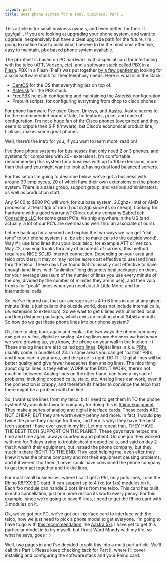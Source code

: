 ```yaml
---
layout: post
title: Best phone system for a small business, Part 1
---
```


This article is for small business owners, and even better, for their IT
guy/gal… If you are looking at upgrading your phone system, and want to
upgrade inexpensively but have a clear upgrade path for the future, I’m
going to outline how to build what I believe to be the most cost
effective, easy to maintain, pbx based phone system available.

The pbx itself is based on PC hardware, with a special card for
interfacing with the telco (<span class="caps">ATT</span>, Verizon,
etc), and a software stack called [<span class="caps"><span
class="caps">PBX</span></span> in a Flash](http://pbxinaflash.net/).
<span class="caps"><span class="caps">PBX</span></span> in a Flash
(PiaF) was put together [by a few
gentlemen](http://pbxinaflash.net/about/) looking for a solid software
stack for their telephony needs. Here is what is in the stack:

-   [CentOS](http://www.centos.org/) for the OS that everything lies on
    top of.
-   [Asterisk](http://www.asterisk.org/) for the <span
    class="caps"><span class="caps">PBX</span></span> stack.
-   [FreePBX](http://www.freepbx.org/) helps in configuring and
    maintaining the Asterisk configuration.
-   Prebuilt scripts, for configuring everything from dhcp to cisco
    phones

For phone hardware I’ve used Cisco, Linksys, and
[Aastra](http://www.aastra.com/). Aastra seems to be the recommended
brand of late, for features, price, and ease of configuration. I’m not a
huge fan of the Cisco phones (overpriced and they seem to cripple their
<span class="caps"><span class="caps">SIP</span></span> firmware), but
Cisco’s economical product line, Linksys, makes some great phones.

Well, there’s the intro for you, if you want to learn more, read on!

I’ve done phone systems for businesses that only need 2 or 3 phones, and
systems for companies with 20+ extensions. I’m comfortable recommending
this system for a business with up to 100 extensions, more than that and
you might want to look at having dual load balanced servers.

For this setup I’m going to describe below, we’ve got a business with
around 30 employees, 20 of which have their own extensions on the phone
system. There is a sales group, support group, and various
administrators, as well as production staff.

Any \$400 to \$600 PC will work for our base system. 2.0ghz+ Intel or
<span class="caps"><span class="caps">AMD</span></span> processor, at
least 1gb of ram (I put in 2gb since its so cheap). Looking for hardware
with a good warranty? Check out my company [SabreTech Consulting <span
class="caps"><span
class="caps">LLC</span></span>](http://www.sabretechllc.com) for some
great PC’s. We ship anywhere in the US (and actually, a lot of our PC’s
are overseas as well, thru an associate of ours).

Let me back up for a second and explain the two ways we can get “dial
tone” to our phone system (i.e. be able to make calls to the outside
world). Way \#1, use land lines thru your local telco, for example <span
class="caps"><span class="caps">ATT</span></span> or Verizon. Way \#2,
use voip trunks thru any of hundreds of carriers, this method requires a
<span class="caps"><span class="caps">NICE</span> <span
class="caps">SOLID</span></span> internet connection. Depending on your
area and telco providers, it may or may not be more cost effective to
use land lines thru the telco. These days I’ve found that its usually
cost effective to have enough land lines, with “unlimited” long
distance/local packages on them, for your average use (sum of the number
of lines you use every minute of the day, divided by the number of
minutes they are in use), and then voip trunks for “peak” times when you
need Just A Little More, and for international calls.

So, we’ve figured out that our average use is 4 to 6 lines in use at any
given minute (this is just calls to the outside world, does not include
internal calls, i.e. extension to extension). So we want to get 6 lines
with unlimited local and long distance packages, which ends up costing
about \$456 a month. So how do we get these phone lines into our phone
system?

Ok, time to step back again and explain the two ways the phone company
can get us a line, digital or analog. Analog lines are the ones we had
when we were growing up, you know, the phone on your wall in the kitchen
:-) These analog lines are also called [pots
lines](http://en.wikipedia.org/wiki/Plain_old_telephone_service).
Digital lines, a.k.a. [<span class="caps"><span
class="caps">PRI</span></span>’s](http://en.wikipedia.org/wiki/Primary_rate_interface),
usually come in bundles of 23. In some areas you can get “partial” <span
class="caps"><span class="caps">PRI</span></span>’s, and if you can in
your area, and the price is right, <span class="caps">DO IT</span>…
Digital lines will be better quality and give fewer headaches than
analog lines. The nice thing about digital lines is they either <span
class="caps"><span class="caps">WORK</span></span> or the <span
class="caps"><span class="caps">DON</span></span>’T <span
class="caps"><span class="caps">WORK</span></span>, there’s not much
in-between. Analog lines on the other hand, can have a myriad of
problems, including dropped calls, static, etc. Analog lines can work,
even if the connection is crappy, and therefore its harder to convince
the telco that there might be a problem with the line.

So, I want some lines from my telco, but I need to get them <span
class="caps"><span class="caps">INTO</span></span> the phone system! My
absolute favorite company for doing this is [Rhino
Equipment](http://www.rhinoequipment.com/). They make a series of analog
and digital interface cards. These cards <span class="caps"><span
class="caps">ARE</span> <span class="caps">NOT</span> <span
class="caps">CHEAP</span></span>, <span class="caps">BUT</span> they are
worth every penny and more. In fact, I would pay twice the price they
charge for them, and here is why: they have the best tech support I have
ever used in my life. Let me repeat that. <span class="caps"><span
class="caps">THEY</span> <span class="caps">HAVE</span> <span
class="caps">THE</span> <span class="caps">BEST</span> <span
class="caps">TECH</span> <span class="caps">SUPPORT</span> ON <span
class="caps">THE</span> <span class="caps">PLANET</span></span>. These
guys have helped me time and time again, always courteous and patient.
On one job they worked with me for 3 days trying to troubleshoot dropped
calls, and said on day 2 that it wasn’t their equipment, but instead the
phone company, but they stuck in there <span class="caps"><span
class="caps">RIGHT</span> TO <span class="caps">THE</span> <span
class="caps">END</span></span>. They kept helping me, even after they
knew it was the phone company and not their equipment causing problems,
and if it weren’t for them, I never could have convinced the phone
company to get their act together and fix the lines.

For most small businesses, where I can’t get a <span class="caps"><span
class="caps">PRI</span></span>, only pots lines, I use the [Rhino <span
class="caps">R8FXX</span>-EC
card](http://www.rhinoequipment.com/R8FXXcard.html). It can support up
to 4 fxo (or fxs) modules on it. Each fxo module can handle 2 pots lines
from the telco. This card has built in echo cancellation, just one more
reason its worth every penny. For this example, since we’re going to
have 6 lines, I need to get the Rhino card with 3 modules on it.

Ok, we’ve got our PC, we’ve got our interface card to interface with the
telco, now we just need to pick a phone model to get everyone. I’m going
to have to go with [this
recommendation](http://nerdvittles.com/index.php?p=207), the [Aastra
57i](http://www.aastra.com/cps/rde/xchg/SID-3D8CCB6A-BC5ACAC2/04/hs.xsl/19703.htm).
I have yet to get this particular model in to try myself, but I trust
Ward Mundy with my life, so what he says, goes :-)

Well, two pages in and I’ve decided to split this into a multi part
article. We’ll call this Part I. Please keep checking back for Part II,
where I’ll cover installing and configuring the software stack and your
Rhino card.
